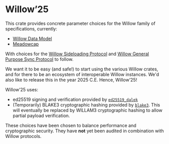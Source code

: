 # Willowʼ25

This crate provides concrete parameter choices for the Willow family of
specifications, currently:

- [Willow Data Model](https://willowprotocol.org/specs/data-model/index.html#data_model)
- [Meadowcap](https://willowprotocol.org/specs/meadowcap/index.html#meadowcap)

With choices for the
[Willow Sideloading Protocol](https://willowprotocol.org/specs/sideloading/index.html#sideloading)
and
[Willow General Purpose Sync Protocol](https://willowprotocol.org/specs/sync/index.html#sync)
to follow.

We want it to be easy (and safe!) to start using the various Willow crates, and
for there to be an ecosystem of interoperable Willow instances. We'd also like
to release this in the year 2025 C.E. Hence, Willowʼ25!

Willowʼ25 uses:

- ed25519 signing and verification provided by
  [`ed25519_dalek`](https://docs.rs/ed25519-dalek/latest/ed25519_dalek/)
- (Temporarily) BLAKE3 cryptographic hashing provided by
  [`blake3`](https://docs.rs/blake3/latest/blake3/). This will eventually be
  replaced by WILLAM3 cryptographic hashing to allow partial payload
  verification.

These choices have been chosen to balance performance and cryptographic
security. They have **not** yet been audited in combination with Willow
protocols.
